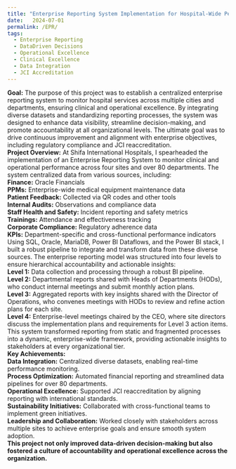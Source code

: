 ```yaml
---
title: "Enterprise Reporting System Implementation for Hospital-Wide Performance Monitoring"
date:   2024-07-01
permalink: /EPR/
tags:
  - Enterprise Reporting 
  - DataDriven Decisions 
  - Operational Excellence 
  - Clinical Excellence 
  - Data Integration 
  - JCI Accreditation
---
```


**Goal:** The purpose of this project was to establish a centralized enterprise reporting system to monitor hospital services across multiple cities and departments, ensuring clinical and operational excellence. By integrating diverse datasets and standardizing reporting processes, the system was designed to enhance data visibility, streamline decision-making, and promote accountability at all organizational levels. The ultimate goal was to drive continuous improvement and alignment with enterprise objectives, including regulatory compliance and JCI reaccreditation.
\
**Project Overview:** At Shifa International Hospitals, I spearheaded the implementation of an Enterprise Reporting System to monitor clinical and operational performance across four sites and over 80 departments. The system centralized data from various sources, including:
\
**Finance:** Oracle Financials\
**PPMs:** Enterprise-wide medical equipment maintenance data\
**Patient Feedback:** Collected via QR codes and other tools\
**Internal Audits:** Observations and compliance data\
**Staff Health and Safety:** Incident reporting and safety metrics\
**Trainings:** Attendance and effectiveness tracking\
**Corporate Compliance:** Regulatory adherence data\
**KPIs:** Department-specific and cross-functional performance indicators
\
Using SQL, Oracle, MariaDB, Power BI Dataflows, and the Power BI stack, I built a robust pipeline to integrate and transform data from these diverse sources. The enterprise reporting model was structured into four levels to ensure hierarchical accountability and actionable insights:
\
**Level 1:** Data collection and processing through a robust BI pipeline.\
**Level 2:** Departmental reports shared with Heads of Departments (HODs), who conduct internal meetings and submit monthly action plans.\
**Level 3:** Aggregated reports with key insights shared with the Director of Operations, who convenes meetings with HODs to review and refine action plans for each site.\
**Level 4:** Enterprise-level meetings chaired by the CEO, where site directors discuss the implementation plans and requirements for Level 3 action items.\
This system transformed reporting from static and fragmented processes into a dynamic, enterprise-wide framework, providing actionable insights to stakeholders at every organizational tier.\
**Key Achievements:**
\
**Data Integration:** Centralized diverse datasets, enabling real-time performance monitoring.\
**Process Optimization:** Automated financial reporting and streamlined data pipelines for over 80 departments.\
**Operational Excellence:** Supported JCI reaccreditation by aligning reporting with international standards.\
**Sustainability Initiatives:** Collaborated with cross-functional teams to implement green initiatives.\
**Leadership and Collaboration:** Worked closely with stakeholders across multiple sites to achieve enterprise goals and ensure smooth system adoption.\
**This project not only improved data-driven decision-making but also fostered a culture of accountability and operational excellence across the organization.**
